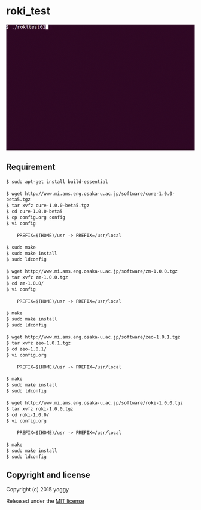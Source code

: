 roki_test
====

![img01.gif](img01.gif)

Requirement
----
    
    $ sudo apt-get install build-essential
    
    $ wget http://www.mi.ams.eng.osaka-u.ac.jp/software/cure-1.0.0-beta5.tgz
    $ tar xvfz cure-1.0.0-beta5.tgz
    $ cd cure-1.0.0-beta5
    $ cp config.org config
    $ vi config
    
        PREFIX=$(HOME)/usr -> PREFIX=/usr/local
    
    $ sudo make 
    $ sudo make install
    $ sudo ldconfig
    
    $ wget http://www.mi.ams.eng.osaka-u.ac.jp/software/zm-1.0.0.tgz
    $ tar xvfz zm-1.0.0.tgz 
    $ cd zm-1.0.0/
    $ vi config
    
        PREFIX=$(HOME)/usr -> PREFIX=/usr/local
    
    $ make
    $ sudo make install
    $ sudo ldconfig
    
    $ wget http://www.mi.ams.eng.osaka-u.ac.jp/software/zeo-1.0.1.tgz
    $ tar xvfz zeo-1.0.1.tgz 
    $ cd zeo-1.0.1/
    $ vi config.org
    
        PREFIX=$(HOME)/usr -> PREFIX=/usr/local
    
    $ make
    $ sudo make install
    $ sudo ldconfig
    
    $ wget http://www.mi.ams.eng.osaka-u.ac.jp/software/roki-1.0.0.tgz
    $ tar xvfz roki-1.0.0.tgz 
    $ cd roki-1.0.0/
    $ vi config.org 
    
        PREFIX=$(HOME)/usr -> PREFIX=/usr/local
    
    $ make
    $ sudo make install
    $ sudo ldconfig

Copyright and license
----
Copyright (c) 2015 yoggy

Released under the [MIT license](LICENSE.txt)
    
